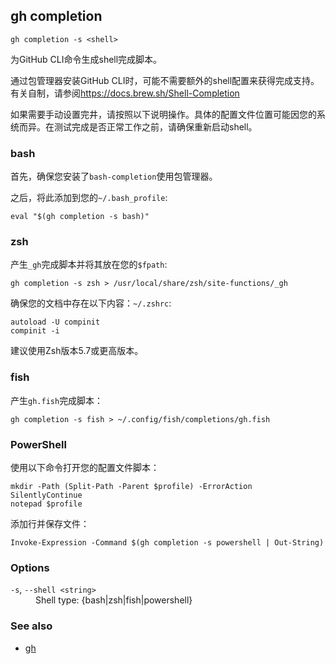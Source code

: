 ## gh completion

```
gh completion -s <shell>
```

为GitHub CLI命令生成shell完成脚本。

通过包管理器安装GitHub CLI时，可能不需要额外的shell配置来获得完成支持。有关自制，请参阅<https://docs.brew.sh/Shell-Completion>

如果需要手动设置完井，请按照以下说明操作。具体的配置文件位置可能因您的系统而异。在测试完成是否正常工作之前，请确保重新启动shell。

### bash

首先，确保您安装了`bash-completion`使用包管理器。

之后，将此添加到您的`~/.bash_profile`:

```
eval "$(gh completion -s bash)"
```

### zsh

产生`_gh`完成脚本并将其放在您的`$fpath`:

```
gh completion -s zsh > /usr/local/share/zsh/site-functions/_gh
```

确保您的文档中存在以下内容：`~/.zshrc`:

```
autoload -U compinit
compinit -i
```

建议使用Zsh版本5.7或更高版本。

### fish

产生`gh.fish`完成脚本：

```
gh completion -s fish > ~/.config/fish/completions/gh.fish
```

### PowerShell

使用以下命令打开您的配置文件脚本：

```
mkdir -Path (Split-Path -Parent $profile) -ErrorAction SilentlyContinue
notepad $profile
```

添加行并保存文件：

```
Invoke-Expression -Command $(gh completion -s powershell | Out-String)
```

### Options

<dl class="flags">
	<dt><code>-s</code>, <code>--shell &lt;string&gt;</code></dt>
	<dd>Shell type: {bash|zsh|fish|powershell}</dd>
</dl>

### See also

-   [gh](./gh)
